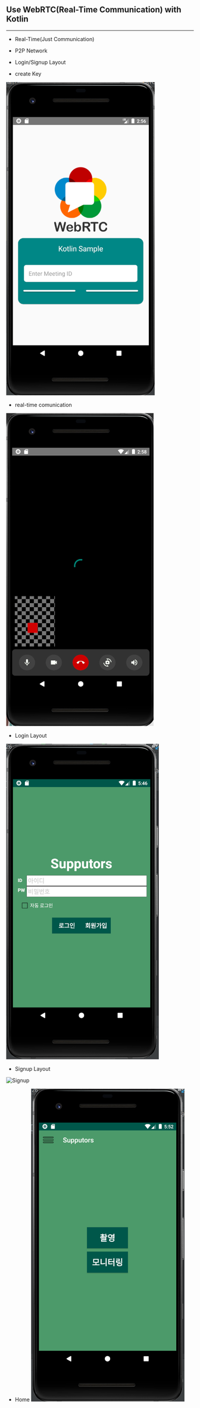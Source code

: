 ## Use WebRTC(Real-Time Communication) with Kotlin
___
* Real-Time(Just Communication)
* P2P Network
* Login/Signup Layout

* create Key

![webrtc1](./image/webrtc1.png)

* real-time comunication

![webrtc2](./image/webrtc2.png)


* Login Layout

![Login](./image/Login.png)

* Signup Layout

![Signup](./image/Sighup.png)

* Home
![menu](./image/menu.png)